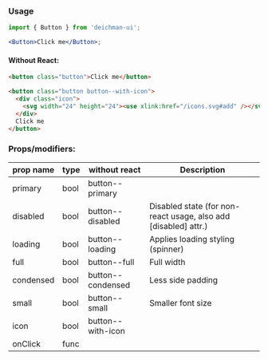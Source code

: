 ### Usage

```jsx
import { Button } from 'deichman-ui';

<Button>Click me</Button>;
```

#### Without React:

```html
<button class="button">Click me</button>
```

```html
<button class="button button--with-icon">
  <div class="icon">
    <svg width="24" height="24"><use xlink:href="/icons.svg#add" /></svg>
  </div>
  Click me
</button>
```

### Props/modifiers:

| prop name | type | without react     | Description                                                     |
| --------- | ---- | ----------------- | --------------------------------------------------------------- |
| primary   | bool | button--primary   |                                                                 |
| disabled  | bool | button--disabled  | Disabled state (for non-react usage, also add [disabled] attr.) |
| loading   | bool | button--loading   | Applies loading styling (spinner)                               |
| full      | bool | button--full      | Full width                                                      |
| condensed | bool | button--condensed | Less side padding                                               |
| small     | bool | button--small     | Smaller font size                                               |
| icon      | bool | button--with-icon |                                                                 |
| onClick   | func |                   |                                                                 |
